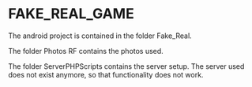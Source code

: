 # FAKE_REAL_GAME

The android project is contained in the folder Fake_Real.

The folder Photos RF contains the photos used.

The folder ServerPHPScripts contains the server setup. The server used does not exist anymore, so that functionality does not work.
